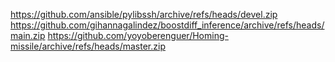 https://github.com/ansible/pylibssh/archive/refs/heads/devel.zip
https://github.com/gihannagalindez/boostdiff_inference/archive/refs/heads/main.zip
https://github.com/yoyoberenguer/Homing-missile/archive/refs/heads/master.zip
